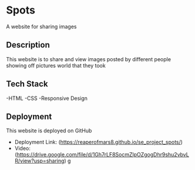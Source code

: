 # Spots

A website for sharing images

## Description

This website is to share and view images posted by different people showing off pictures world that they took

## Tech Stack

-HTML
-CSS
-Responsive Design

## Deployment

This website is deployed on GitHub

- Deployment Link: (https://reaperofmars8.github.io/se_project_spots/)
- Video: (https://drive.google.com/file/d/1Gh7rLF8SocmZlpOZgogDhr9shu2vbvLR/view?usp=sharing)
  g
